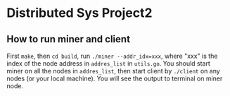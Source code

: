 # Distributed Sys Project2

## How to run miner and client

First `make`, then `cd build`, run `./miner --addr_idx=xxx`, where "xxx" is the index of the node address in `addres_list` in `utils.go`. You should start miner on all the nodes in `addres_list`, then start client by `./client` on any nodes (or your local machine).
You will see the output to terminal on miner node.

